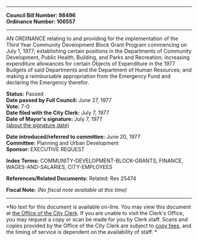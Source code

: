 * * * * *  
  
**Council Bill Number: [](#h0)[](#h2)98496**   
**Ordinance Number: 106557**  
  
* * * * *  
  
AN ORDINANCE relating to and providing for the implementation of the Third Year Community Development Block Grant Program commencing on July 1, 1977; establishing certain positions in the Departments of Community Development, Public Health, Building, and Parks and Recreation; increasing expenditure allowances for certain Objects of Expenditure in the 1977 Budgets of said Departments and the Department of Human Resources; and making a reimbursable appropriation from the Emergency Fund and declaring the Emergency therefor.  
  
**Status:** Passed   
**Date passed by Full Council:** June 27, 1977   
**Vote:** 7-0   
**Date filed with the City Clerk:** July 7, 1977   
**Date of Mayor's signature:** July 7, 1977   
[(about the signature date)](/~public/approvaldate.htm)   
  
  
**Date introduced/referred to committee:** June 20, 1977   
**Committee:** Planning and Urban Development   
**Sponsor:** EXECUTIVE REQUEST   
  
**Index Terms:** COMMUNITY-DEVELOPMENT-BLOCK-GRANTS, FINANCE, WAGES-AND-SALARIES, CITY-EMPLOYEES  
  
**References/Related Documents:** Related: Res 25474  
  
**Fiscal Note:** *(No fiscal note available at this time)*  
  
* * * * *  
  
*No text for this document is available on-line. You may view this document at [the Office of the City Clerk](http://www.seattle.gov/leg/clerk/contactUs.htm). If you are unable to visit the Clerk's Office, you may request a copy or scan be made for you by Clerk staff. Scans and copies provided by the Office of the City Clerk are subject to [copy fees](http://clerk.seattle.gov/~public/clerkfees.htm), and the timing of service is dependent on the availability of staff. *  
  
  
